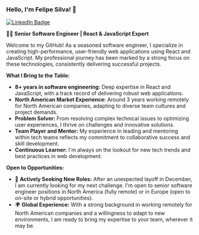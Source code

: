 ### Hello, I'm Felipe Silva! 👋

[![LinkedIn Badge](https://img.shields.io/badge/-Felipe%20Silva-blue?style=flat-square&logo=Linkedin&logoColor=white&link=https://www.linkedin.com/in/felipesilvati/)](https://www.linkedin.com/in/felipesilvati/)

👨‍💻 **Senior Software Engineer | React & JavaScript Expert**

Welcome to my GitHub! As a seasoned software engineer, I specialize in creating high-performance, user-friendly web applications using React and JavaScript. My professional journey has been marked by a strong focus on these technologies, consistently delivering successful projects.

**What I Bring to the Table:**
- **8+ years in software engineering:** Deep expertise in React and JavaScript, with a track record of delivering robust web applications.
- **North American Market Experience:** Around 3 years working remotely for North American companies, adapting to diverse team cultures and project demands.
- **Problem Solver:** From resolving complex technical issues to optimizing user experiences, I thrive on challenges and innovative solutions.
- **Team Player and Mentor:** My experience in leading and mentoring within tech teams reflects my commitment to collaborative success and skill development.
- **Continuous Learner:** I'm always on the lookout for new tech trends and best practices in web development.

**Open to Opportunities:**
- 🌟 **Actively Seeking New Roles:** After an unexpected layoff in December, I am currently looking for my next challenge. I'm open to senior software engineer positions in North America (fully remote) or in Europe (open to on-site or hybrid opportunities).
- 🌍 **Global Experience:** With a strong background in working remotely for North American companies and a willingness to adapt to new environments, I am ready to bring my expertise to your team, wherever it may be.
